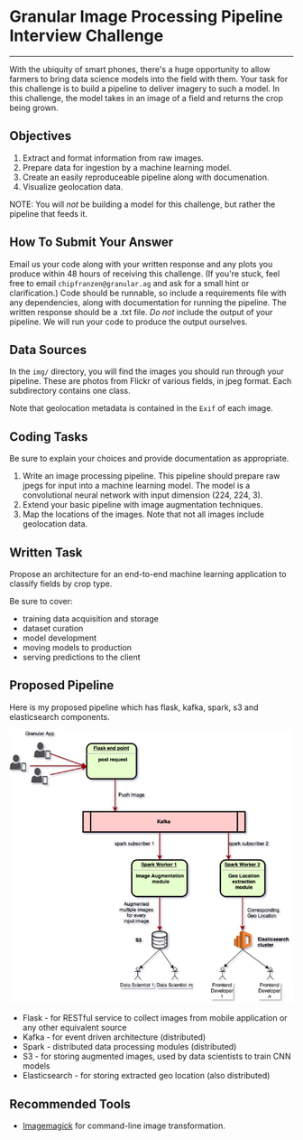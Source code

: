 # Granular Image Processing Pipeline Interview Challenge
---
With the ubiquity of smart phones, there's a huge opportunity to allow farmers to bring data science models into the field with them. Your task for this challenge is to build a pipeline to deliver imagery to such a model. In this challenge, the model takes in an image of a field and returns the crop being grown.

## Objectives
1. Extract and format information from raw images.
2. Prepare data for ingestion by a machine learning model.
3. Create an easily reproduceable pipeline along with documenation.
4. Visualize geolocation data.

NOTE: You will *not* be building a model for this challenge, but rather the pipeline that feeds it.

## How To Submit Your Answer
Email us your code along with your written response and any plots you produce within 48 hours of receiving this challenge. (If you're stuck, feel free to email `chipfranzen@granular.ag` and ask for a small hint or clarification.) Code should be runnable, so include a requirements file with any dependencies, along with documentation for running the pipeline. The written response should be a .txt file. *Do not* include the output of your pipeline. We will run your code to produce the output ourselves.

## Data Sources
In the `img/` directory, you will find the images you should run through your pipeline. These are photos from Flickr of various fields, in jpeg format. Each subdirectory contains one class.

Note that geolocation metadata is contained in the `Exif` of each image.

## Coding Tasks
Be sure to explain your choices and provide documentation as appropriate.

1. Write an image processing pipeline. This pipeline should prepare raw jpegs for input into a machine learning model. The model is a convolutional neural network with input dimension (224, 224, 3).
2. Extend your basic pipeline with image augmentation techniques.
3. Map the locations of the images. Note that not all images include geolocation data.

## Written Task
Propose an architecture for an end-to-end machine learning application to classify fields by crop type.

Be sure to cover:
  * training data acquisition and storage
  * dataset curation
  * model development
  * moving models to production
  * serving predictions to the client

## Proposed Pipeline
Here is my proposed pipeline which has flask, kafka, spark, s3 and elasticsearch components. 

![](pipeline_architecture/initial_architecture.jpg)

  * Flask - for RESTful service to collect images from mobile application or any other equivalent source
  * Kafka - for event driven architecture (distributed)
  * Spark - distributed data processing modules (distributed)
  * S3 - for storing augmented images, used by data scientists to train CNN models
  * Elasticsearch - for storing extracted geo location (also distributed)

## Recommended Tools
* [Imagemagick](https://www.imagemagick.org/script/index.php) for command-line image transformation.